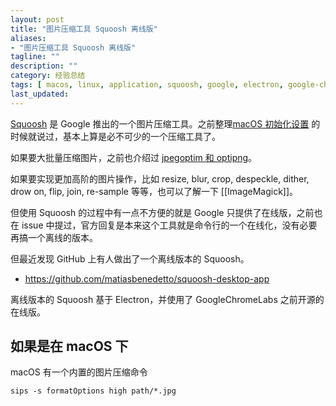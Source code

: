```yaml
---
layout: post
title: "图片压缩工具 Squoosh 离线版"
aliases: 
- "图片压缩工具 Squoosh 离线版"
tagline: ""
description: ""
category: 经验总结
tags: [ macos, linux, application, squoosh, google, electron, google-chrome, image, image-compress, ]
last_updated:
---
```


[Squoosh](https://squoosh.app/) 是 Google 推出的一个图片压缩工具。之前整理[macOS 初始化设置](/post/2020/07/macbook-pro-initial-setup.html) 的时候就说过，基本上算是必不可少的一个压缩工具了。

如果要大批量压缩图片，之前也介绍过 [jpegoptim 和 optipng](/post/2018/06/optimize-and-compress-jpeg-and-png-using-command.html)。

如果要实现更加高阶的图片操作，比如 resize, blur, crop, despeckle, dither, drow on, flip, join, re-sample 等等，也可以了解一下 [[ImageMagick]]。

但使用 Squoosh 的过程中有一点不方便的就是 Google 只提供了在线版，之前也在 issue 中提过，官方回复是本来这个工具就是命令行的一个在线化，没有必要再搞一个离线的版本。

但最近发现 GitHub 上有人做出了一个离线版本的 Squoosh。

- <https://github.com/matiasbenedetto/squoosh-desktop-app>

离线版本的 Squoosh 基于 Electron，并使用了 GoogleChromeLabs 之前开源的在线版。

## 如果是在 macOS 下

macOS 有一个内置的图片压缩命令

```
sips -s formatOptions high path/*.jpg
```
